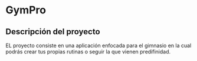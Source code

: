 # GymPro

## Descripción del proyecto

<p>EL proyecto consiste en una aplicación enfocada para el gimnasio en la cual podrás crear tus propias rutinas o seguir la que vienen predifinidad.</p>
